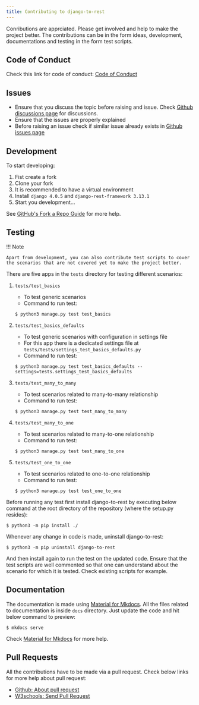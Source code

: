 ```yaml
---
title: Contributing to django-to-rest
---
```


Conributions are apprciated. Please get involved and help to make the project better. The contributions can be in the form ideas, development, documentations and testing in the form test scripts.  

Code of Conduct
---------------

Check this link for code of conduct: [Code of Conduct](../../code_of_conduct.md)

Issues
------

* Ensure that you discuss the topic before raising and issue. Check [Github discussions page](https://github.com/anp-scp/django-to-rest/discussions) for discussions.
* Ensure that the issues are properly explained
* Before raising an issue check if similar issue already exists in [Github issues page](https://github.com/anp-scp/django-to-rest/issues)

Development
-----------

To start developing:

1. Fist create a fork
2. Clone your fork
3. It is recommended to have a virtual environment
4. Install `django 4.0.5` and `django-rest-framework 3.13.1`
5. Start you development...

See [GitHub's Fork a Repo Guide](https://docs.github.com/en/get-started/quickstart/fork-a-repo) for more help.

Testing
-------

!!! Note

    Apart from development, you can also contribute test scripts to cover the scenarios that are not covered yet to make the project better.

There are five apps in the `tests` directory for testing different scenarios:

1. `tests/test_basics`
    - To test generic scenarios
    - Command to run test: 
    ```
    $ python3 manage.py test test_basics
    ```

2. `tests/test_basics_defaults`
    - To test generic scenarios with configuration in settings file
    - For this app there is a dedicated settings file at `tests/tests/settings_test_basics_defaults.py`
    - Command to run test: 
    ```
    $ python3 manage.py test test_basics_defaults --settings=tests.settings_test_basics_defaults
    ```

3. `tests/test_many_to_many`
    - To test scenarios related to many-to-many relationship
    - Command to run test: 
    ```
    $ python3 manage.py test test_many_to_many
    ```

4. `tests/test_many_to_one`
    - To test scenarios related to many-to-one relationship
    - Command to run test: 
    ```
    $ python3 manage.py test test_many_to_one
    ```

5. `tests/test_one_to_one`
    - To test scenarios related to one-to-one relationship
    - Command to run test: 
    ```
    $ python3 manage.py test test_one_to_one
    ```

Before running any test first install django-to-rest by executing below command at the root directory of the repository (where the setup.py resides):

    $ python3 -m pip install ./

Whenever any change in code is made, uninstall django-to-rest:

    $ python3 -m pip uninstall django-to-rest

And then install again to run the test on the updated code.
Ensure that the test scripts are well commented so that one can understand about the scenario for which it is tested. Check existing scripts for example.

Documentation
-------------

The documentation is made using [Material for Mkdocs](https://squidfunk.github.io/mkdocs-material/). All the files related to documentation is inside `docs` directory. Just update the code and hit below command to preview:

    $ mkdocs serve

Check [Material for Mkdocs](https://squidfunk.github.io/mkdocs-material/) for more help.

Pull Requests
-------------

All the contributions have to be made via a pull request. Check below links for more help about pull request:

* [Github: About pull request](https://docs.github.com/en/pull-requests/collaborating-with-pull-requests/proposing-changes-to-your-work-with-pull-requests/about-pull-requests)
* [W3schools: Send Pull Request](https://www.w3schools.com/git/git_remote_send_pull_request.asp?remote=github)